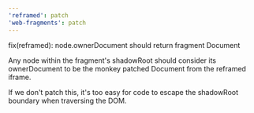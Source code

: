 ```yaml
---
'reframed': patch
'web-fragments': patch
---
```


fix(reframed): node.ownerDocument should return fragment Document

Any node within the fragment's shadowRoot should consider its ownerDocument to be the monkey patched Document from the reframed iframe.

If we don't patch this, it's too easy for code to escape the shadowRoot boundary when traversing the DOM.
